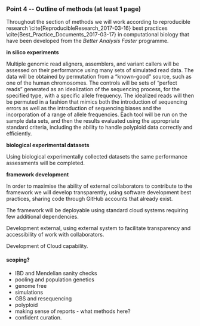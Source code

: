 ### Point 4 -- Outline of methods (at least 1 page)

Throughout the section of methods we will work according to reproducible research \cite{ReproducibleResearch_2017-03-16} best practices \cite{Best_Practice_Documents_2017-03-17} in computational biology that have been developed from the _Better Analysis Faster_ programme.

**in silico experiments**

Multiple genomic read aligners, assemblers, and variant callers will be assessed on their performance using many sets of simulated read data. The data will be obtained by permutation from a “known-good” source, such as one of the human chromosomes. The controls will be sets of “perfect reads” generated as an idealization of the sequencing process, for the specified type, with a specific allele frequency. The idealized reads will then be permuted in a fashion that mimics both the introduction of sequencing errors as well as the introduction of sequencing biases and the incorporation of a range of allele frequencies. Each tool will be run on the sample data sets, and then the results evaluated using the appropriate standard criteria, including the ability to handle polyploid data correctly and efficiently.

**biological experimental datasets**

Using biological experimentally collected datasets the same performance assessments will be completed.

**framework development**

In order to maximise the ability of external collaborators to contribute to the framework we will develop transparently, using software development best practices, sharing code through GitHub accounts that already exist.

The framework will be deployable using standard cloud systems requiring few additional dependencies.


Development external, using external system to facilitate transparency and accessibility of work with collaborators.

Development of Cloud capability.


#### scoping?

* IBD and Mendelian sanity checks
* pooling and population genetics
* genome free
* simulations
* GBS and resequencing
* polyploid
* making sense of reports - what methods here?
* confident curation.

